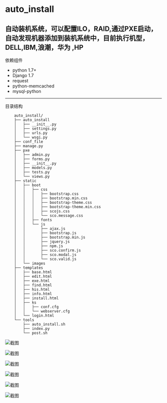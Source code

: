 auto_install
============

自动装机系统，可以配置ILO，RAID,通过PXE启动，自动发现机器添加到装机系统中，目前执行机型，DELL,IBM,浪潮，华为 ,HP
-----------------
依赖组件
*   python 1.7+
*   Django 1.7
*   request
*   python-memcached
*   mysql-python
------------------
目录结构

        auto_install/
        ├── auto_install
        │   ├── __init__.py
        │   ├── settings.py
        │   ├── urls.py
        │   └── wsgi.py
        ├── conf_file
        ├── manage.py
        ├── pxe
        │   ├── admin.py
        │   ├── forms.py
        │   ├── __init__.py
        │   ├── models.py
        │   ├── tests.py
        │   └── views.py
        ├── static
        │   ├── boot
        │   │   ├── css
        │   │   │   ├── bootstrap.css
        │   │   │   ├── bootstrap.min.css
        │   │   │   ├── bootstrap-theme.css
        │   │   │   ├── bootstrap-theme.min.css
        │   │   │   ├── scojs.css
        │   │   │   └── sco.message.css
        │   │   ├── fonts
        │   │   └── js
        │   │       ├── ajax.js
        │   │       ├── bootstrap.js
        │   │       ├── bootstrap.min.js
        │   │       ├── jquery.js
        │   │       ├── npm.js
        │   │       ├── sco.confirm.js
        │   │       ├── sco.modal.js
        │   │       └── sco.valid.js
        │   └── images
        ├── templates
        │   ├── base.html
        │   ├── edit.html
        │   ├── exe.html
        │   ├── find.html
        │   ├── his.html
        │   ├── info.html
        │   ├── install.html
        │   ├── ks
        │   │   ├── conf.cfg
        │   │   └── webserver.cfg
        │   └── login.html
        └── tools
            ├── auto_install.sh
            ├── index.py
            └── post.sh
![截图](https://raw.githubusercontent.com/gaoming655/auto_install/master/static/images/jt_login.jpg) 

![截图](https://raw.githubusercontent.com/gaoming655/auto_install/master/static/images/jt.jpg)  

![截图](https://raw.githubusercontent.com/gaoming655/auto_install/master/static/images/info.jpg)  

![截图](https://raw.githubusercontent.com/gaoming655/auto_install/master/static/images/edit.jpg) 

![截图](https://raw.githubusercontent.com/gaoming655/auto_install/master/static/images/jd.jpg)

![截图](https://raw.githubusercontent.com/gaoming655/auto_install/master/static/images/wancheng.jpg)
